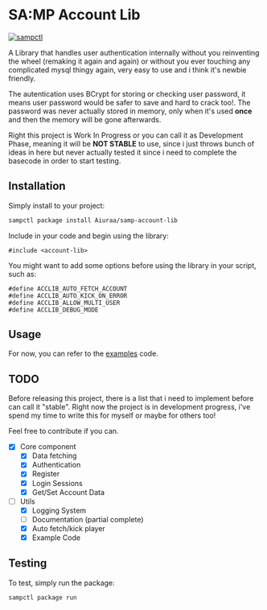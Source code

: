 # SA:MP Account Lib

[![sampctl](https://img.shields.io/badge/sampctl-samp--account--lib-2f2f2f.svg?style=for-the-badge)](https://github.com/Aiuraa/samp-account-lib)

A Library that handles user authentication internally without you reinventing the wheel (remaking it again and again) or without you ever touching any complicated mysql thingy again, very easy to use and i think it's newbie friendly.

The autentication uses BCrypt for storing or checking user password, it means user password would be safer to save and hard to crack too!. The password was never actually stored in memory, only when it's used **once** and then the memory will be gone afterwards.

Right this project is Work In Progress or you can call it as Development Phase, meaning it will be **NOT STABLE** to use, since i just throws bunch of ideas in here but never actually tested it since i need to complete the basecode in order to start testing.

## Installation

Simply install to your project:

```bash
sampctl package install Aiuraa/samp-account-lib
```

Include in your code and begin using the library:

```pawn
#include <account-lib>
```

You might want to add some options before using the library in your script, such as:
```pawn
#define ACCLIB_AUTO_FETCH_ACCOUNT
#define ACCLIB_AUTO_KICK_ON_ERROR
#define ACCLIB_ALLOW_MULTI_USER
#define ACCLIB_DEBUG_MODE
```

## Usage

<!--
Write your code documentation or examples here. If your library is documented in
the source code, direct users there. If not, list your API and describe it well
in this section. If your library is passive and has no API, simply omit this
section.
-->

For now, you can refer to the [examples](test/examples.pwn) code.

## TODO

Before releasing this project, there is a list that i need to implement before can call it "stable".
Right now the project is in development progress, i've spend my time to write this for myself or maybe for others too!

Feel free to contribute if you can.

- [x] Core component
  - [x] Data fetching
  - [x] Authentication
  - [x] Register
  - [x] Login Sessions
  - [x] Get/Set Account Data

- [ ] Utils 
  - [x] Logging System
  - [ ] Documentation (partial complete)
  - [x] Auto fetch/kick player
  - [x] Example Code

## Testing

<!--
Depending on whether your package is tested via in-game "demo tests" or
y_testing unit-tests, you should indicate to readers what to expect below here.
-->

To test, simply run the package:

```bash
sampctl package run
```
